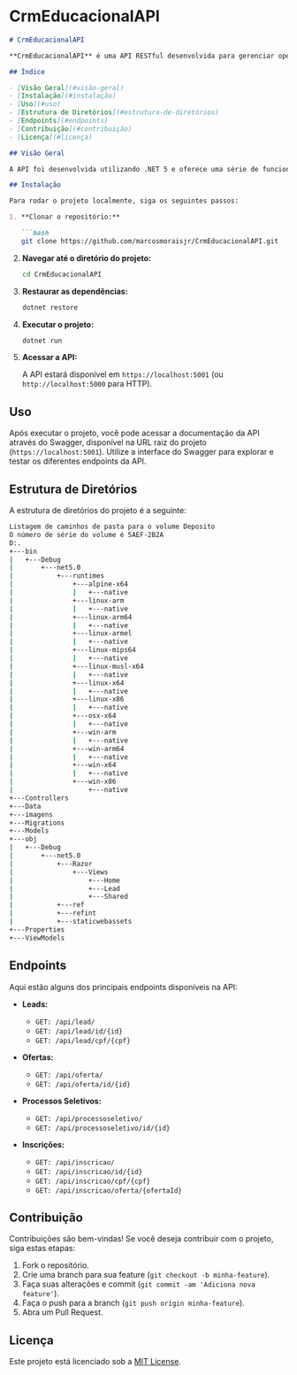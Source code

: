 # CrmEducacionalAPI

```markdown
# CrmEducacionalAPI

**CrmEducacionalAPI** é uma API RESTful desenvolvida para gerenciar operações de um sistema educacional. Esta API oferece endpoints para manipulação de dados relacionados a leads, ofertas, processos seletivos e inscrições, permitindo a integração e comunicação entre diferentes componentes de um sistema educacional.

## Índice

- [Visão Geral](#visão-geral)
- [Instalação](#instalação)
- [Uso](#uso)
- [Estrutura de Diretórios](#estrutura-de-diretórios)
- [Endpoints](#endpoints)
- [Contribuição](#contribuição)
- [Licença](#licença)

## Visão Geral

A API foi desenvolvida utilizando .NET 5 e oferece uma série de funcionalidades para gerenciar dados educacionais. A documentação da API está disponível através do Swagger, que é configurado para facilitar a visualização e o teste dos endpoints.

## Instalação

Para rodar o projeto localmente, siga os seguintes passos:

1. **Clonar o repositório:**

   ```bash
   git clone https://github.com/marcosmoraisjr/CrmEducacionalAPI.git
   ```

2. **Navegar até o diretório do projeto:**

   ```bash
   cd CrmEducacionalAPI
   ```

3. **Restaurar as dependências:**

   ```bash
   dotnet restore
   ```

4. **Executar o projeto:**

   ```bash
   dotnet run
   ```

5. **Acessar a API:**

   A API estará disponível em `https://localhost:5001` (ou `http://localhost:5000` para HTTP).

## Uso

Após executar o projeto, você pode acessar a documentação da API através do Swagger, disponível na URL raiz do projeto (`https://localhost:5001`). Utilize a interface do Swagger para explorar e testar os diferentes endpoints da API.

## Estrutura de Diretórios

A estrutura de diretórios do projeto é a seguinte:

```bash
Listagem de caminhos de pasta para o volume Deposito
O número de série do volume é 5AEF-2B2A
D:.
+---bin
|   +---Debug
|       +---net5.0
|           +---runtimes
|               +---alpine-x64
|               |   +---native
|               +---linux-arm
|               |   +---native
|               +---linux-arm64
|               |   +---native
|               +---linux-armel
|               |   +---native
|               +---linux-mips64
|               |   +---native
|               +---linux-musl-x64
|               |   +---native
|               +---linux-x64
|               |   +---native
|               +---linux-x86
|               |   +---native
|               +---osx-x64
|               |   +---native
|               +---win-arm
|               |   +---native
|               +---win-arm64
|               |   +---native
|               +---win-x64
|               |   +---native
|               +---win-x86
|                   +---native
+---Controllers
+---Data
+---imagens
+---Migrations
+---Models
+---obj
|   +---Debug
|       +---net5.0
|           +---Razor
|               +---Views
|                   +---Home
|                   +---Lead
|                   +---Shared
|           +---ref
|           +---refint
|           +---staticwebassets
+---Properties
+---ViewModels
```

## Endpoints

Aqui estão alguns dos principais endpoints disponíveis na API:

- **Leads:**
  - `GET: /api/lead/`
  - `GET: /api/lead/id/{id}`
  - `GET: /api/lead/cpf/{cpf}`

- **Ofertas:**
  - `GET: /api/oferta/`
  - `GET: /api/oferta/id/{id}`

- **Processos Seletivos:**
  - `GET: /api/processoseletivo/`
  - `GET: /api/processoseletivo/id/{id}`

- **Inscrições:**
  - `GET: /api/inscricao/`
  - `GET: /api/inscricao/id/{id}`
  - `GET: /api/inscricao/cpf/{cpf}`
  - `GET: /api/inscricao/oferta/{ofertaId}`

## Contribuição

Contribuições são bem-vindas! Se você deseja contribuir com o projeto, siga estas etapas:

1. Fork o repositório.
2. Crie uma branch para sua feature (`git checkout -b minha-feature`).
3. Faça suas alterações e commit (`git commit -am 'Adiciona nova feature'`).
4. Faça o push para a branch (`git push origin minha-feature`).
5. Abra um Pull Request.

## Licença

Este projeto está licenciado sob a [MIT License](LICENSE).
